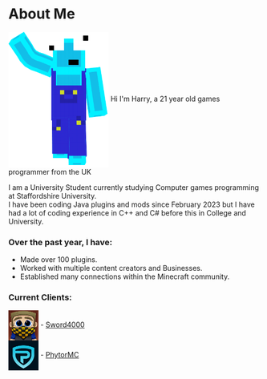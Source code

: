 About Me
=============

<img align="center" src="character.png" width="200">   Hi I'm Harry, a 21 year old games programmer from the UK

I am a University Student currently studying Computer games programming at Staffordshire University.  
I have been coding Java plugins and mods since February 2023 but I have had a lot of coding experience in C++ and C# before this in College and University.

### Over the past year, I have:
- Made over 100 plugins.
- Worked with multiple content creators and Businesses.
- Established many connections within the Minecraft community.

### Current Clients:

<img align="center" src="sword.jpg" width="60"> -   [Sword4000](https://www.youtube.com/sword4000)   
<img align="center" src="phytor.jpg" width="60"> -   [PhytorMC](https://store.phytormc.com/)
<!---
HarryWhead/HarryWhead is a ✨ special ✨ repository because its `README.md` (this file) appears on your GitHub profile.
You can click the Preview link to take a look at your changes.
--->
